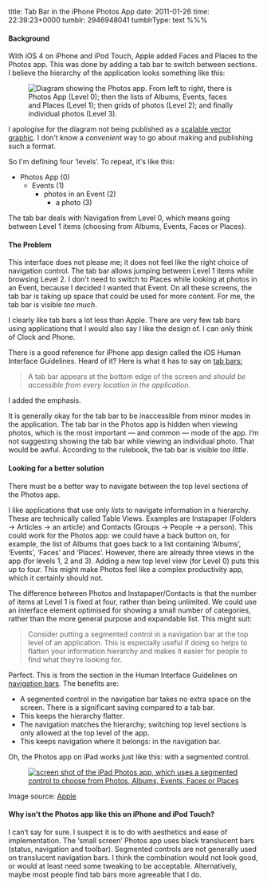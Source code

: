 title: Tab Bar in the iPhone Photos App
date: 2011-01-26
time: 22:39:23+0000
tumblr: 2946948041
tumblrType: text
%%%

#### Background

With iOS 4 on iPhone and iPod Touch, Apple added Faces and Places to the Photos app. This was done by adding a tab bar to switch between sections. I believe the hierarchy of the application looks something like this:

<figure class="tmblr-full" data-orig-height="295" data-orig-width="500"><img src="523408703e20fdc510fd8eadcdd8955054fa5f78.gif" alt="Diagram showing the Photos app. From left to right, there is Photos App (Level 0); then the lists of Albums, Events, faces and Places (Level 1); then grids of photos (Level 2); and finally individual photos (Level 3)." data-orig-height="295" data-orig-width="500"></figure>

I apologise for the diagram not being published as a [scalable vector graphic][svg]. I don't know a *convenient* way to go about making and publishing such a format.

So I'm defining four &lsquo;levels&rsquo;. To repeat, it's like this:

- Photos App (0)
    - Events (1)
        - photos in an Event (2)
            - a photo (3)

The tab bar deals with Navigation from Level 0, which means going between Level 1 items (choosing from Albums, Events, Faces or Places).

#### The Problem

This interface does not please me; it does not feel like the right choice of navigation control. The tab bar allows jumping between Level 1 items while browsing Level 2. I don't need to switch to Places while looking at photos in an Event, because I decided I wanted that Event. On all these screens, the tab bar is taking up space that could be used for more content. For me, the tab bar is visible *too much*.

I clearly like tab bars a lot less than Apple. There are very few tab bars using applications that I would also say I like the design of. I can only think of Clock and Phone.

There is a good reference for iPhone app design called the iOS Human Interface Guidelines. Heard of it? Here is what it has to say on [tab bars:][tb]

> A tab bar appears at the bottom edge of the screen and *should be accessible from every location in the application*.

I added the emphasis.

It is generally okay for the tab bar to be inaccessible from minor modes in the application. The tab bar in the Photos app is hidden when viewing photos, which is the most important &mdash; and common &mdash; mode of the app. I&rsquo;m not suggesting showing the tab bar while viewing an individual photo. That would be awful. According to the rulebook, the tab bar is visible *too little*.

#### Looking for a better solution

There must be a better way to navigate between the top level sections of the Photos app.

I like applications that use only *lists* to navigate information in a hierarchy. These are technically called Table Views. Examples are Instapaper (Folders &rarr; Articles &rarr; an article) and Contacts (Groups &rarr; People &rarr; a person). This could work for the Photos app: we could have a back button on, for example, the list of Albums that goes back to a list containing &lsquo;Albums&rsquo;, &lsquo;Events&rsquo;, &lsquo;Faces&rsquo; and &lsquo;Places&rsquo;. However, there are already three views in the app (for levels 1, 2 and 3). Adding a new top level view (for Level 0) puts this up to four. This might make Photos feel like a complex productivity app, which it certainly should not.

The difference between Photos and Instapaper/Contacts is that the number of items at Level 1 is fixed at four, rather than being unlimited. We could use an interface element optimised for showing a small number of categories, rather than the more general purpose and expandable list. This might suit:

> Consider putting a segmented control in a navigation bar at the top level of an application. This is especially useful if doing so helps to flatten your information hierarchy and makes it easier for people to find what they&rsquo;re looking for.

Perfect. This is from the section in the Human Interface Guidelines on [navigation bars][nb]. The benefits are:

- A segmented control in the navigation bar takes no extra space on the screen. There is a significant saving compared to a tab bar.
- This keeps the hierarchy flatter.
- The navigation matches the hierarchy; switching top level sections is only allowed at the top level of the app.
- This keeps navigation where it belongs: in the navigation bar.

Oh, the Photos app on iPad works just like this: with a segmented control.

<a href="http://www.apple.com/uk/ipad/features/photos.html"><figure class="tmblr-full" data-orig-height="199" data-orig-width="500"><img src="45690cb24fc222aa086acc1f87ef17cb2f098d5c.jpg" alt="screen shot of the iPad Photos app, which uses a segmented control to choose from Photos, Albums, Events, Faces or Places" data-orig-height="199" data-orig-width="500"></figure></a>

Image source: [Apple][s]

#### Why isn't the Photos app like this on iPhone and iPod Touch?

I can&rsquo;t say for sure. I suspect it is to do with aesthetics and ease of implementation. The &lsquo;small screen&rsquo; Photos app uses black translucent bars (status, navigation and toolbar). Segmented controls are not generally used on translucent navigation bars. I think the combination would not look good, or would at least need some tweaking to be acceptable. Alternatively, maybe most people find tab bars more agreeable that I do.

[tb]: https://developer.apple.com/library/ios/documentation/UserExperience/Conceptual/MobileHIG/UIElementGuidelines/UIElementGuidelines.html#//apple_ref/doc/uid/TP40006556-CH13-SW52

[nb]: https://developer.apple.com/library/ios/documentation/UserExperience/Conceptual/MobileHIG/UIElementGuidelines/UIElementGuidelines.html#//apple_ref/doc/uid/TP40006556-CH13-SW5

[svg]: http://www.w3.org/Graphics/SVG/

[s]: http://www.apple.com/uk/ipad/features/photos.html

